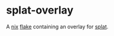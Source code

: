 # splat-overlay

A [nix](https://en.wikipedia.org/wiki/Nix_(package_manager))
[flake](https://nixos.wiki/wiki/Flakes) containing an overlay for
[splat](https://github.com/ethteck/splat).